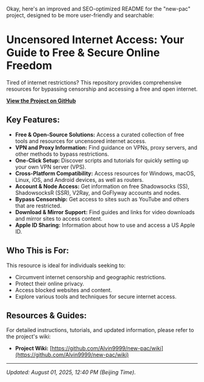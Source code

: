 Okay, here's an improved and SEO-optimized README for the "new-pac" project, designed to be more user-friendly and searchable:

# Uncensored Internet Access: Your Guide to Free & Secure Online Freedom

Tired of internet restrictions? This repository provides comprehensive resources for bypassing censorship and accessing a free and open internet.

**[View the Project on GitHub](https://github.com/Alvin9999/new-pac)**

## Key Features:

*   **Free & Open-Source Solutions:** Access a curated collection of free tools and resources for uncensored internet access.
*   **VPN and Proxy Information:** Find guidance on VPNs, proxy servers, and other methods to bypass restrictions.
*   **One-Click Setup:** Discover scripts and tutorials for quickly setting up your own VPN server (VPS).
*   **Cross-Platform Compatibility:** Access resources for Windows, macOS, Linux, iOS, and Android devices, as well as routers.
*   **Account & Node Access:** Get information on free Shadowsocks (SS), ShadowsocksR (SSR), V2Ray, and GoFlyway accounts and nodes.
*   **Bypass Censorship:** Get access to sites such as YouTube and others that are restricted.
*   **Download & Mirror Support:** Find guides and links for video downloads and mirror sites to access content.
*   **Apple ID Sharing:** Information about how to use and access a US Apple ID.

## Who This is For:

This resource is ideal for individuals seeking to:

*   Circumvent internet censorship and geographic restrictions.
*   Protect their online privacy.
*   Access blocked websites and content.
*   Explore various tools and techniques for secure internet access.

## Resources & Guides:

For detailed instructions, tutorials, and updated information, please refer to the project's wiki:

*   **Project Wiki:** [https://github.com/Alvin9999/new-pac/wiki](https://github.com/Alvin9999/new-pac/wiki)

***

*Updated: August 01, 2025, 12:40 PM (Beijing Time).*